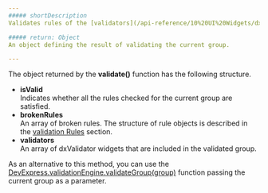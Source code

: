 ```yaml
---
##### shortDescription
Validates rules of the [validators](/api-reference/10%20UI%20Widgets/dxValidator '/Documentation/ApiReference/UI_Widgets/dxValidator/') that belong to the current validation group.

##### return: Object
An object defining the result of validating the current group.

---
```

The object returned by the **validate()** function has the following structure.

- **isValid**  
    Indicates whether all the rules checked for the current group are satisfied.
- **brokenRules**  
    An array of broken rules. The structure of rule objects is described in the [validation Rules](/api-reference/10%20UI%20Widgets/dxValidator/8%20Validation%20Rules '/Documentation/ApiReference/UI_Widgets/dxValidator/Validation_Rules/') section.
- **validators**  
    An array of dxValidator widgets that are included in the validated group.

As an alternative to this method, you can use the [DevExpress.validationEngine.validateGroup(group)](/api-reference/50%20Common/utils/validationEngine/3%20Methods/validateGroup(group).md '/Documentation/ApiReference/Common/Utils/validationEngine/Methods/#validateGroupgroup') function passing the current group as a parameter.